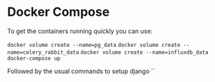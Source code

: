 # Docker Compose

To get the containers running quickly you can use:

`docker volume create --name=pg_data`
`docker volume create --name=celery_rabbit_data`
`docker volume create --name=influxdb_data`
`docker-compose up`

Followed by the usual commands to setup django
 ``